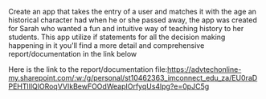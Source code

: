 Create an app that takes the entry of a user and matches it with the age an historical character had when he or she passed away, the app was created for Sarah who wanted a fun and intuitive way of teaching history to her students. 
This app utilize if statements for all the decision making happening in it you'll find a more detail and comprehensive report/documentation in the link below

Here is the link to the report/documentation file:https://advtechonline-my.sharepoint.com/:w:/g/personal/st10462363_imconnect_edu_za/EU0raDPEHTlIlQlORoqVVIkBewFOOdWeapIOrfyqUs4lpg?e=0pJC5g

